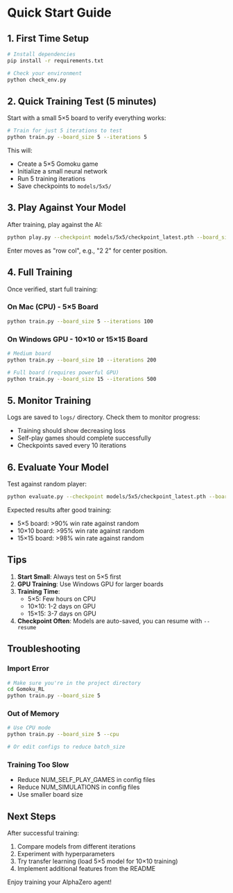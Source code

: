 # Quick Start Guide

## 1. First Time Setup

```bash
# Install dependencies
pip install -r requirements.txt

# Check your environment
python check_env.py
```

## 2. Quick Training Test (5 minutes)

Start with a small 5×5 board to verify everything works:

```bash
# Train for just 5 iterations to test
python train.py --board_size 5 --iterations 5
```

This will:
- Create a 5×5 Gomoku game
- Initialize a small neural network
- Run 5 training iterations
- Save checkpoints to `models/5x5/`

## 3. Play Against Your Model

After training, play against the AI:

```bash
python play.py --checkpoint models/5x5/checkpoint_latest.pth --board_size 5 --human_first
```

Enter moves as "row col", e.g., "2 2" for center position.

## 4. Full Training

Once verified, start full training:

### On Mac (CPU) - 5×5 Board
```bash
python train.py --board_size 5 --iterations 100
```

### On Windows GPU - 10×10 or 15×15 Board
```bash
# Medium board
python train.py --board_size 10 --iterations 200

# Full board (requires powerful GPU)
python train.py --board_size 15 --iterations 500
```

## 5. Monitor Training

Logs are saved to `logs/` directory. Check them to monitor progress:
- Training should show decreasing loss
- Self-play games should complete successfully
- Checkpoints saved every 10 iterations

## 6. Evaluate Your Model

Test against random player:
```bash
python evaluate.py --checkpoint models/5x5/checkpoint_latest.pth --board_size 5 --num_games 50
```

Expected results after good training:
- 5×5 board: >90% win rate against random
- 10×10 board: >95% win rate against random
- 15×15 board: >98% win rate against random

## Tips

1. **Start Small**: Always test on 5×5 first
2. **GPU Training**: Use Windows GPU for larger boards
3. **Training Time**:
   - 5×5: Few hours on CPU
   - 10×10: 1-2 days on GPU
   - 15×15: 3-7 days on GPU
4. **Checkpoint Often**: Models are auto-saved, you can resume with `--resume`

## Troubleshooting

### Import Error
```bash
# Make sure you're in the project directory
cd Gomoku_RL
python train.py --board_size 5
```

### Out of Memory
```bash
# Use CPU mode
python train.py --board_size 5 --cpu

# Or edit configs to reduce batch_size
```

### Training Too Slow
- Reduce NUM_SELF_PLAY_GAMES in config files
- Reduce NUM_SIMULATIONS in config files
- Use smaller board size

## Next Steps

After successful training:
1. Compare models from different iterations
2. Experiment with hyperparameters
3. Try transfer learning (load 5×5 model for 10×10 training)
4. Implement additional features from the README

Enjoy training your AlphaZero agent!
